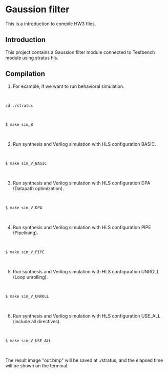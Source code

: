 # Gaussion filter

This is a introduction to compile HW3 files. <br>

## Introduction
This project contains a Gaussion filter module connected to Testbench module using stratus hls. <br>

## Compilation
1. For example, if we want to run behavioral simulation.
<br>

    cd ./stratus
<br>

    $ make sim_B
<br>

2. Run synthesis and Verilog simulation with HLS configuration BASIC.
<br>

    $ make sim_V_BASIC
<br>

3. Run synthesis and Verilog simulation with HLS configuration DPA (Datapath optimization).
<br>

    $ make sim_V_DPA
<br>

4. Run synthesis and Verilog simulation with HLS configuration PIPE (Pipelining).
<br>

    $ make sim_V_PIPE
<br>

5. Run synthesis and Verilog simulation with HLS configuration UNROLL (Loop unrolling).
<br>

    $ make sim_V_UNROLL
<br>

6. Run synthesis and Verilog simulation with HLS configuration USE_ALL (include all directives).
<br>

    $ make sim_V_USE_ALL
<br>

The result image "out.bmp" will be saved at ./stratus, and the elapsed time will be shown on the terminal. <br>

